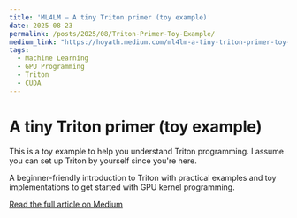 ```yaml
---
title: 'ML4LM — A tiny Triton primer (toy example)'
date: 2025-08-23
permalink: /posts/2025/08/Triton-Primer-Toy-Example/
medium_link: "https://hoyath.medium.com/ml4lm-a-tiny-triton-primer-toy-example-e8a4bd71ec8c"
tags:
  - Machine Learning
  - GPU Programming
  - Triton
  - CUDA
---
```


# A tiny Triton primer (toy example)

This is a toy example to help you understand Triton programming. I assume you can set up Triton by yourself since you're here.

A beginner-friendly introduction to Triton with practical examples and toy implementations to get started with GPU kernel programming.

[Read the full article on Medium](https://hoyath.medium.com/ml4lm-a-tiny-triton-primer-toy-example-e8a4bd71ec8c)
